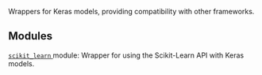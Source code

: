 Wrappers for Keras models, providing compatibility with other frameworks.



## Modules
[ `scikit_learn` ](https://tensorflow.google.cn/api_docs/python/tf/keras/wrappers/scikit_learn) module: Wrapper for using the Scikit-Learn API with Keras models.

